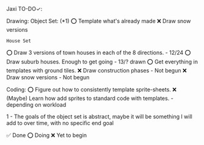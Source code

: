 
Jaxi TO-DO✓:

Drawing:
    Object Set: (*1)
⭕      	Template what's already made
❌    	  Draw snow versions

    House Set
⭕       	Draw 3 versions of town houses in each of the 8 directions. - 12/24
⭕      	Draw suburb houses. Enough to get going - 13/? drawn
⭕    	  Get everything in templates with ground tiles.
❌      	Draw construction phases - Not begun
❌      	Draw snow versions - Not begun

Coding: 
⭕        Figure out how to consistently template sprite-sheets.
❌        (Maybe) Learn how add sprites to standard code with templates. - depending on workload


1 - The goals of the object set is abstract, maybe it will be something I will add to over time, with no specific end goal 

✅ Done
⭕ Doing
❌ Yet to begin
